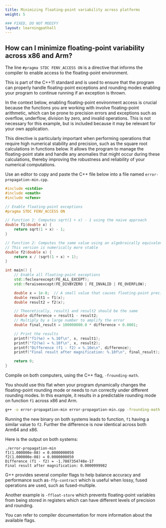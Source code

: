 ```yaml
---
title: Minimizing floating-point variability across platforms
weight: 5

### FIXED, DO NOT MODIFY
layout: learningpathall
---
```


## How can I minimize floating-point variability across x86 and Arm?

The line `#pragma STDC FENV_ACCESS ON` is a directive that informs the compiler to enable access to the floating-point environment. 

This is part of the C++11 standard and is used to ensure that the program can properly handle floating-point exceptions and rounding modes enabling your program to continue running if an exception is thrown. 

In the context below, enabling floating-point environment access is crucial because the functions you are working with involve floating-point arithmetic, which can be prone to precision errors and exceptions such as overflow, underflow, division by zero, and invalid operations. This is not necessary for this example, but is included because it may be relevant for your own application. 

This directive is particularly important when performing operations that require high numerical stability and precision, such as the square root calculations in functions below. It allows the program to manage the floating-point state and handle any anomalies that might occur during these calculations, thereby improving the robustness and reliability of your numerical computations.

Use an editor to copy and paste the C++ file below into a file named `error-propagation-min.cpp`. 

```cpp
#include <cstdio>
#include <cmath>
#include <cfenv>

// Enable floating-point exceptions
#pragma STDC FENV_ACCESS ON

// Function 1: Computes sqrt(1 + x) - 1 using the naive approach
double f1(double x) {
    return sqrt(1 + x) - 1;
}

// Function 2: Computes the same value using an algebraically equivalent transformation
// This version is numerically more stable
double f2(double x) {
    return x / (sqrt(1 + x) + 1);
}

int main() {
    // Enable all floating-point exceptions
    std::feclearexcept(FE_ALL_EXCEPT);
    std::feraiseexcept(FE_DIVBYZERO | FE_INVALID | FE_OVERFLOW);

    double x = 1e-8;  // A small value that causes floating-point precision issues
    double result1 = f1(x);
    double result2 = f2(x);

    // Theoretically, result1 and result2 should be the same
    double difference = result1 - result2;
    // Multiply by a large number to amplify the error
    double final_result = 100000000.0 * difference + 0.0001;

    // Print the results
    printf("f1(%e) = %.10f\n", x, result1);
    printf("f2(%e) = %.10f\n", x, result2);
    printf("Difference (f1 - f2) = %.10e\n", difference);
    printf("Final result after magnification: %.10f\n", final_result);

    return 0;
}
```

Compile on both computers, using the C++ flag, `-frounding-math`. 

You should use this flat when your program dynamically changes the floating-point rounding mode or needs to run correctly under different rounding modes. In this example, it results in a predictable rounding mode on function `f1` across x86 and Arm. 

```bash
g++ -o error-propagation-min error-propagation-min.cpp -frounding-math
```

Running the new binary on both systems leads to function, `f1` having a similar value to `f2`. Further the difference is now identical across both Arm64 and x86. 

Here is the output on both systems:

```output
./error-propagation-min 
f1(1.000000e-08) = 0.0000000050
f2(1.000000e-08) = 0.0000000050
Difference (f1 - f2) = -1.7887354748e-17
Final result after magnification: 0.0000999982
```

G++ provides several compiler flags to help balance accuracy and performance such as`-ffp-contract` which is useful when lossy, fused operations are used, such as fused-multiple. 

Another example is `-ffloat-store` which prevents floating-point variables from being stored in registers which can have different levels of precision and rounding. 

You can refer to compiler documentation for more information about the available flags.

